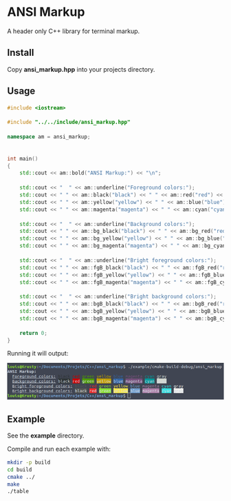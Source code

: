 # ANSI Markup
A header only C++ library for terminal markup.  

## Install
Copy __ansi_markup.hpp__ into your projects directory.

## Usage 
```cpp
#include <iostream>

#include "../../include/ansi_markup.hpp"

namespace am = ansi_markup;


int main()
{
    std::cout << am::bold("ANSI Markup:") << "\n";

    std::cout << "  " << am::underline("Foreground colors:");
    std::cout << " " << am::black("black") << " " << am::red("red") << " " << am::green("green");
    std::cout << " " << am::yellow("yellow") << " " << am::blue("blue");
    std::cout << " " << am::magenta("magenta") << " " << am::cyan("cyan") << " " << am::gray("gray") << "\n";

    std::cout << "  " << am::underline("Background colors:");
    std::cout << " " << am::bg_black("black") << " " << am::bg_red("red") << " " << am::bg_green("green");
    std::cout << " " << am::bg_yellow("yellow") << " " << am::bg_blue("blue");
    std::cout << " " << am::bg_magenta("magenta") << " " << am::bg_cyan("cyan") << " " << am::bg_gray("gray") << "\n";

    std::cout << "  " << am::underline("Bright foreground colors:");
    std::cout << " " << am::fgB_black("black") << " " << am::fgB_red("red") << " " << am::fgB_green("green");
    std::cout << " " << am::fgB_yellow("yellow") << " " << am::fgB_blue("blue");
    std::cout << " " << am::fgB_magenta("magenta") << " " << am::fgB_cyan("cyan") << " " << am::fgB_gray("gray") << "\n";

    std::cout << "  " << am::underline("Bright background colors:");
    std::cout << " " << am::bgB_black("black") << " " << am::bgB_red("red") << " " << am::bgB_green("green");
    std::cout << " " << am::bgB_yellow("yellow") << " " << am::bgB_blue("blue");
    std::cout << " " << am::bgB_magenta("magenta") << " " << am::bgB_cyan("cyan") << " " << am::bgB_gray("gray") << "\n";
    
    return 0;
}
```

Running it will output:

![ANSI Markup example](./assets/ansi_markup.png)


## Example
See the __example__ directory.  

Compile and run each example with:  
```bash
mkdir -p build
cd build
cmake ../
make
./table
```
